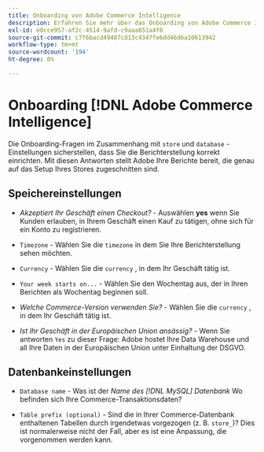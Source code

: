 ```yaml
---
title: Onboarding von Adobe Commerce Intelligence
description: Erfahren Sie mehr über das Onboarding von Adobe Commerce Intelligence.
exl-id: e0cce957-af2c-4514-9afd-c9aaa651a4f0
source-git-commit: c7f6bacd49487cd13c4347fe6dd46d6a10613942
workflow-type: tm+mt
source-wordcount: '194'
ht-degree: 0%

---
```


# Onboarding [!DNL Adobe Commerce Intelligence]

Die Onboarding-Fragen im Zusammenhang mit `store` und `database` -Einstellungen sicherstellen, dass Sie die Berichterstellung korrekt einrichten. Mit diesen Antworten stellt Adobe Ihre Berichte bereit, die genau auf das Setup Ihres Stores zugeschnitten sind.

## Speichereinstellungen

- *Akzeptiert Ihr Geschäft einen Checkout?* - Auswählen **yes** wenn Sie Kunden erlauben, in Ihrem Geschäft einen Kauf zu tätigen, ohne sich für ein Konto zu registrieren.

- `Timezone` - Wählen Sie die `timezone` in dem Sie Ihre Berichterstellung sehen möchten.

- `Currency` - Wählen Sie die `currency` , in dem Ihr Geschäft tätig ist.

- `Your week starts on...` - Wählen Sie den Wochentag aus, der in Ihren Berichten als Wochentag beginnen soll.

- *Welche Commerce-Version verwenden Sie?* - Wählen Sie die `currency` , in dem Ihr Geschäft tätig ist.

- *Ist Ihr Geschäft in der Europäischen Union ansässig?* - Wenn Sie antworten `Yes` zu dieser Frage: Adobe hostet Ihre Data Warehouse und all Ihre Daten in der Europäischen Union unter Einhaltung der DSGVO.

## Datenbankeinstellungen

- `Database name` - Was ist der *Name des [!DNL MySQL] Datenbank* Wo befinden sich Ihre Commerce-Transaktionsdaten?

- `Table prefix (optional)` - Sind die in Ihrer Commerce-Datenbank enthaltenen Tabellen durch irgendetwas vorgezogen (z. B. `store_`)? Dies ist normalerweise nicht der Fall, aber es ist eine Anpassung, die vorgenommen werden kann.
